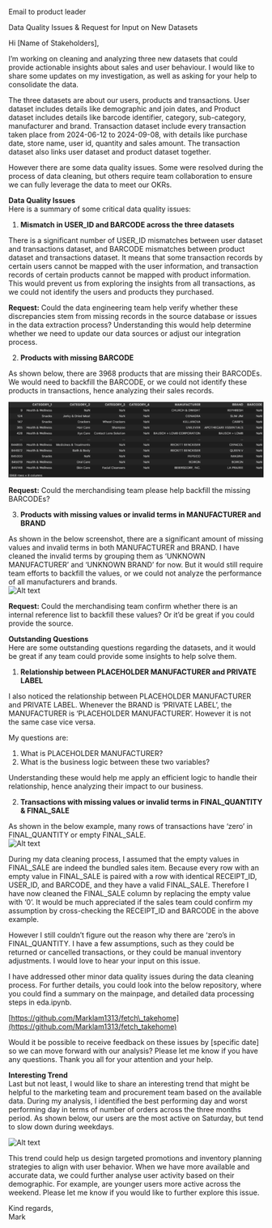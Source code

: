 Email to product leader

Data Quality Issues & Request for Input on New Datasets

Hi \[Name of Stakeholders\],

I’m working on cleaning and analyzing three new datasets that could provide actionable insights about sales and user behaviour. I would like to share some updates on my investigation, as well as asking for your help to consolidate the data.

The three datasets are about our users, products and transactions. User dataset includes details like demographic and join dates, and Product dataset includes details like barcode identifier, category, sub-category, manufacturer and brand. Transaction dataset include every transaction taken place from 2024-06-12 to 2024-09-08, with details like purchase date, store name, user id, quantity and sales amount. The transaction dataset also links user dataset and product dataset together. 

However there are some data quality issues. Some were resolved during the process of data cleaning, but others require team collaboration to ensure we can fully leverage the data to meet our OKRs.

**Data Quality Issues**  
Here is a summary of some critical data quality issues:

1. **Mismatch in USER\_ID and BARCODE across the three datasets**

There is a significant number of USER\_ID mismatches between user dataset and transactions dataset, and BARCODE mismatches between product dataset and transactions dataset. It means that some transaction records by certain users cannot be mapped with the user information, and transaction records of certain products cannot be mapped with product information. This would prevent us from exploring the insights from all transactions, as we could not identify the users and products they purchased.

**Request:** Could the data engineering team help verify whether these discrepancies stem from missing records in the source database or issues in the data extraction process? Understanding this would help determine whether we need to update our data sources or adjust our integration process.

2. **Products with missing BARCODE**

As shown below, there are 3968 products that are missing their BARCODEs. We would need to backfill the BARCODE, or we could not identify these products in transactions, hence analyzing their sales records.  

![Alt text](images/email_1.png)

**Request:** Could the merchandising team please help backfill the missing BARCODEs?

3. **Products with missing values or invalid terms in MANUFACTURER and BRAND**

As shown in the below screenshot, there are a significant amount of missing values and invalid terms in both MANUFACTURER and BRAND. I have cleaned the invalid terms by grouping them as ‘UNKNOWN MANUFACTURER’ and ‘UNKNOWN BRAND’ for now. But it would still require team efforts to backfill the values, or we could not analyze the performance of all manufacturers and brands.  
![Alt text](data/images/email_2.png)

**Request:** Could the merchandising team confirm whether there is an internal reference list to backfill these values? Or it’d be great if you could provide the source.

**Outstanding Questions**  
Here are some outstanding questions regarding the datasets, and it would be great if any team could provide some insights to help solve them.

1. **Relationship between PLACEHOLDER MANUFACTURER and PRIVATE LABEL**

I also noticed the relationship between PLACEHOLDER MANUFACTURER and PRIVATE LABEL. Whenever the BRAND is ‘PRIVATE LABEL’, the MANUFACTURER is ‘PLACEHOLDER MANUFACTURER’. However it is not the same case vice versa. 

My questions are:

1. What is PLACEHOLDER MANUFACTURER?  
2. What is the business logic between these two variables?

Understanding these would help me apply an efficient logic to handle their relationship, hence analyzing their impact to our business.

2. **Transactions with missing values or invalid terms in FINAL\_QUANTITY & FINAL\_SALE** 

As shown in the below example, many rows of transactions have ‘zero’ in FINAL\_QUANTITY or empty FINAL\_SALE.  
![Alt text](data/images/email_3.png)

During my data cleaning process, I assumed that the empty values in FINAL\_SALE are indeed the bundled sales item. Because every row with an empty value in FINAL\_SALE is paired with a row with identical RECEIPT\_ID, USER\_ID, and BARCODE, and they have a valid FINAL\_SALE. Therefore I have now cleaned the FINAL\_SALE column by replacing the empty value with ‘0’. It would be much appreciated if the sales team could confirm my assumption by cross-checking the RECEIPT\_ID and BARCODE in the above example.

However I still couldn’t figure out the reason why there are ‘zero’s in FINAL\_QUANTITY. I have a few assumptions, such as they could be returned or cancelled transactions, or they could be manual inventory adjustments. I would love to hear your input on this issue.

I have addressed other minor data quality issues during the data cleaning process. For further details, you could look into the below repository, where you could find a summary on the mainpage, and detailed data processing steps in eda.ipynb.

[https://github.com/Marklam1313/fetch\_takehome](https://github.com/Marklam1313/fetch_takehome)

Would it be possible to receive feedback on these issues by \[specific date\] so we can move forward with our analysis? Please let me know if you have any questions. Thank you all for your attention and your help. 

**Interesting Trend**  
Last but not least, I would like to share an interesting trend that might be helpful to the marketing team and procurement team based on the available data. During my analysis, I identified the best performing day and worst performing day in terms of number of orders across the three months period. As shown below, our users are the most active on Saturday, but tend to slow down during weekdays.

![Alt text](data/images/email_4.png)

This trend could help us design targeted promotions and inventory planning strategies to align with user behavior. When we have more available and accurate data, we could further analyse user activity based on their demographic. For example, are younger users more active across the weekend. Please let me know if you would like to further explore this issue.

Kind regards,  
Mark
